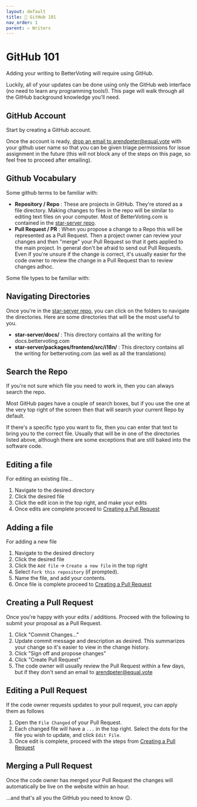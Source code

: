 ```yaml
---
layout: default
title: 🐙 GitHub 101
nav_order: 1
parent: ✍ Writers
---
```


# GitHub 101

Adding your writing to BetterVoting will require using GitHub.

Luckily, all of your updates can be done using only the GitHub web interface (no need to learn any programming tools!). This page will walk through all the GitHub background knowledge you'll need.

## GitHub Account

Start by creating a GitHub account.

Once the account is ready, [drop an email to arendpeter@equal.vote](mailto:arendpeter@equal.vote?subject=Triage%20Permissions%20Request&body=Hi%20there!%20Please%20add%20triage%20permissions%20for%20INSERT_GITHUB_USER_NAME.) with your github user name so that you can be given triage permissions for issue assignment in the future (this will not block any of the steps on this page, so feel free to proceed after emailing).

## Github Vocabulary

Some github terms to be familiar with:

* **Repository / Repo** : These are projects in GitHub. They're stored as a file directory. Making changes to files in the repo will be similar to editing text files on your computer. Most of BetterVoting.com is contained in the [star-server repo](https://github.com/equal-vote/star-server). 
* **Pull Request / PR** : When you propose a change to a Repo this will be represented as a Pull Request. Then a project owner can review your changes and then "merge" your Pull Request so that it gets applied to the main project. In general don't be afraid to send out Pull Requests. Even if you're unsure if the change is correct, it's usually easier for the code owner to review the change in a Pull Request than to review changes adhoc.

Some file types to be familiar with:


## Navigating Directories

Once you're in the [star-server repo](https://github.com/equal-vote/star-server), you can click on the folders to navigate the directories. Here are some directories that will be the most useful to you.

* **star-server/docs/** : This directory contains all the writing for docs.bettervoting.com
* **star-server/packages/frontend/src/i18n/** : This directory contains all the writing for bettervoting.com (as well as all the translations)

## Search the Repo

If you're not sure which file you need to work in, then you can always search the repo.

Most GitHub pages have a couple of search boxes, but if you use the one at the very top right of the screen then that will search your current Repo by default.

If there's a specific typo you want to fix, then you can enter that text to bring you to the correct file. Usually that will be in one of the directories listed above, although there are some exceptions that are still baked into the software code.

## Editing a file

For editing an existing file...

1. Navigate to the desired directory
1. Click the desired file
1. Click the edit icon in the top right, and make your edits
1. Once edits are complete proceed to [Creating a Pull Request](#creating-a-pull-request)

## Adding a file

For adding a new file

1. Navigate to the desired directory
1. Click the desired file
1. Click the `Add file` -> `Create a new file` in the top right
1. Select ``Fork this repository`` (if prompted).
1. Name the file, and add your contents.
1. Once file is complete proceed to [Creating a Pull Request](#creating-a-pull-request)

## Creating a Pull Request

Once you're happy with your edits / additions. Proceed with the following to submit your proposal as a Pull Request.

1. Click "Commit Changes..."
1. Update commit message and description as desired. This summarizes your change so it's easier to view in the change history.
1. Click "Sign off and propose changes"
1. Click "Create Pull Request"
1. The code owner will usually review the Pull Request within a few days, but if they don't send an email to arendpeter@equal.vote

## Editing a Pull Request

If the code owner requests updates to your pull request, you can apply them as follows

1. Open the `File Changed` of your Pull Request.
1. Each changed file will have a `...` in the top right. Select the dots for the file you wish to update, and click `Edit File`.
1. Once edit is complete, proceed with the steps from [Creating a Pull Request](#creating-a-pull-request)

## Merging a Pull Request

Once the code owner has merged your Pull Request the changes will automatically be live on the website within an hour.

...and that's all you the GitHub you need to know 😉.
